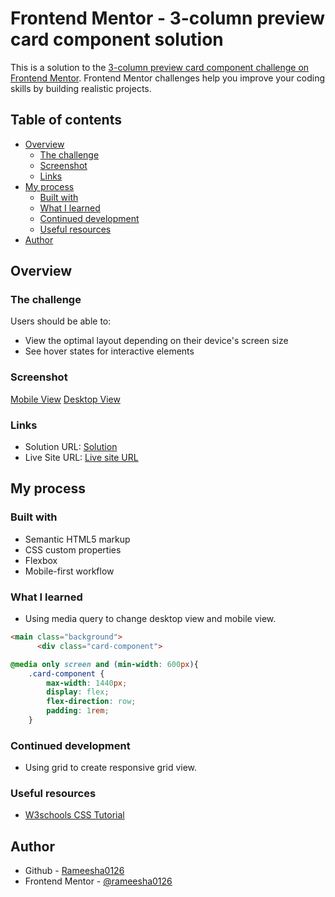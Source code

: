 # Frontend Mentor - 3-column preview card component solution

This is a solution to the [3-column preview card component challenge on Frontend Mentor](https://www.frontendmentor.io/challenges/3column-preview-card-component-pH92eAR2-). Frontend Mentor challenges help you improve your coding skills by building realistic projects. 

## Table of contents

- [Overview](#overview)
  - [The challenge](#the-challenge)
  - [Screenshot](#screenshot)
  - [Links](#links)
- [My process](#my-process)
  - [Built with](#built-with)
  - [What I learned](#what-i-learned)
  - [Continued development](#continued-development)
  - [Useful resources](#useful-resources)
- [Author](#author) 

## Overview

### The challenge

Users should be able to:

- View the optimal layout depending on their device's screen size
- See hover states for interactive elements

### Screenshot 

[Mobile View](https://github.com/rameesha0126/3-column-preview-card-component-solution/blob/master/mobile-view.png)
[Desktop View](https://github.com/rameesha0126/3-column-preview-card-component-solution/blob/master/desktop-view.png)

### Links

- Solution URL: [Solution](https://github.com/rameesha0126/3-column-preview-card-component-solution)
- Live Site URL: [Live site URL](https://rameesha0126.github.io/)

## My process

### Built with

- Semantic HTML5 markup
- CSS custom properties
- Flexbox
- Mobile-first workflow

### What I learned

- Using media query to change desktop view and mobile view.

```html
<main class="background">
      <div class="card-component">
```
```css
@media only screen and (min-width: 600px){
    .card-component {
        max-width: 1440px;
        display: flex;
        flex-direction: row;
        padding: 1rem;
    }
```

### Continued development

- Using grid to create responsive grid view. 

### Useful resources

- [W3schools CSS Tutorial](https://www.w3schools.com/css/default.asp)

## Author

- Github - [Rameesha0126](https://github.com/rameesha0126)
- Frontend Mentor - [@rameesha0126](https://www.frontendmentor.io/profile/rameesha0126)
